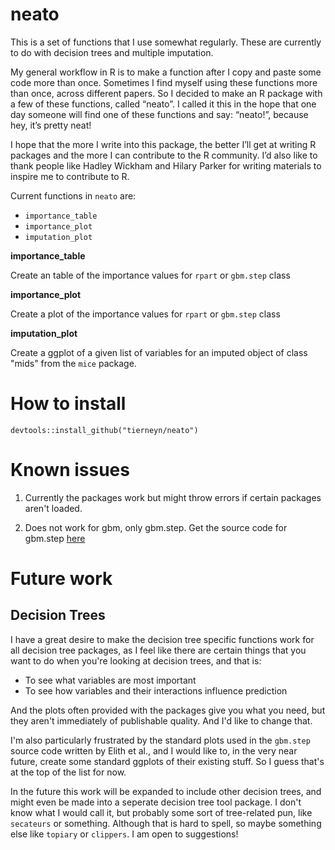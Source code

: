 # neato

This is a set of functions that I use somewhat regularly. These are currently to do with decision trees and multiple imputation.

My general workflow in R is to make a function after I copy and paste some code more than once. Sometimes I find myself using these functions more than once, across different papers. So I decided to make an R package with a few of these functions, called “neato”. I called it this in the hope that one day someone will find one of these functions and say: “neato!”, because hey, it’s pretty neat!

I hope that the more I write into this package, the better I’ll get at writing R packages and the more I can contribute to the R community. I’d also like to thank people like Hadley Wickham and Hilary Parker for writing materials to inspire me to contribute to R.

Current functions in `neato` are:

- `importance_table`
- `importance_plot`
- `imputation_plot`

**importance_table**

Create an table of the importance values for `rpart` or `gbm.step` class

**importance_plot**

Create a plot of the importance values for `rpart` or `gbm.step` class

**imputation_plot**

Create a ggplot of a given list of variables for an imputed object of class "mids" from the `mice` package.

# How to install

```
devtools::install_github("tierneyn/neato")
```

# Known issues

1. Currently the packages work but might throw errors if certain packages aren't loaded.

2. Does not work for gbm, only gbm.step. Get the source code for gbm.step [here](http://onlinelibrary.wiley.com/doi/10.1111/j.1365-2656.2008.01390.x/full)

# Future work

## Decision Trees

I have a great desire to make the decision tree specific functions work for all decision tree packages, as I feel like there are certain things that you want to do when you're looking at decision trees, and that is:

- To see what variables are most important
- To see how variables and their interactions influence prediction

And the plots often provided with the packages give you what you need, but they aren't immediately of publishable quality. And I'd like to change that.

I'm also particularly frustrated by the standard plots used in the `gbm.step` source code written by Elith et al., and I would like to, in the very near future, create some standard ggplots of their existing stuff. So I guess that's at the top of the list for now.

In the future this work will be expanded to include other decision trees, and might even be made into a seperate decision tree tool package. I don't know what I would call it, but probably some sort of tree-related pun, like `secateurs` or something. 
Although that is hard to spell, so maybe something else like `topiary` or `clippers`. I am open to suggestions!

